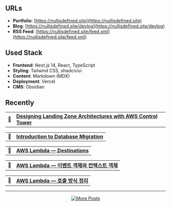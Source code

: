 ## URLs
- **Portfolio**: [https://nullisdefined.site](https://nullisdefined.site)
- **Blog**: [https://nullisdefined.site/devlog](https://nullisdefined.site/devlog)
- **RSS Feed**: [https://nullisdefined.site/feed.xml](https://nullisdefined.site/feed.xml)

## Used Stack

- **Frontend**: Next.js 14, React, TypeScript
- **Styling**: Tailwind CSS, shadcn/ui
- **Content**: Markdown (MDX)
- **Deployment**: Vercel
- **CMS**: Obsidian

## Recently

<div style="counter-reset: blog-counter;">

<!-- BLOG:START --><table>
<tr>
<td align="center">📌</td>
<td><strong><a href="https://nullisdefined.site/devlog/posts/cloud/aws/designing-landing-zone-architectures-with-aws-control-tower">Designing Landing Zone Architectures with AWS Control Tower</a></strong></td>
</tr>
</table><table>
<tr>
<td align="center">📌</td>
<td><strong><a href="https://nullisdefined.site/devlog/posts/cloud/aws/introduction-to-database-migration">Introduction to Database Migration</a></strong></td>
</tr>
</table><table>
<tr>
<td align="center">📌</td>
<td><strong><a href="https://nullisdefined.site/devlog/posts/cloud/aws/aws-lambda-destinations">AWS Lambda — Destinations</a></strong></td>
</tr>
</table><table>
<tr>
<td align="center">📌</td>
<td><strong><a href="https://nullisdefined.site/devlog/posts/cloud/aws/event-object-vs-context-object">AWS Lambda — 이벤트 객체와 컨텍스트 객체</a></strong></td>
</tr>
</table><table>
<tr>
<td align="center">📌</td>
<td><strong><a href="https://nullisdefined.site/devlog/posts/cloud/aws/aws-lambda-invocation-methods">AWS Lambda — 호출 방식 정리</a></strong></td>
</tr>
</table><!-- BLOG:END -->

</div>

---

<p align="center">
  <a href="https://nullisdefined.site/devlog">
    <img src="https://img.shields.io/badge/Read%20More%20Posts-Dev%20Blog-ff6b6b?style=for-the-badge&logo=rss&logoColor=white" alt="More Posts"/>
  </a>
</p>
